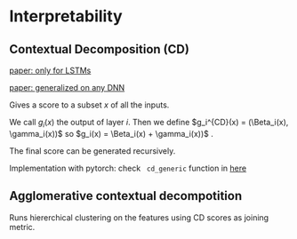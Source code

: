 # Interpretability

## Contextual Decomposition (CD)
[paper: only for LSTMs](https://arxiv.org/pdf/1801.05453.pdf)

[paper: generalized on any DNN](https://arxiv.org/pdf/1806.05337.pdf)

Gives a score to a subset $x$ of all the inputs.

We call $g_i(x)$ the output of layer $i$.
Then we define $g_i^{CD}(x) = (\Beta_i(x), \gamma_i(x))$ so $g_i(x) = \Beta_i(x) + \gamma_i(x))$ .

The final score can be generated recursively.

Implementation with pytorch: check ` cd_generic` function in [here](https://github.com/csinva/hierarchical-dnn-interpretations/blob/f3a79868420a9f51c825085d62bdff16f9e1a8f3/acd/scores/cd.py#L70)

## Agglomerative contextual decompotition

Runs hiererchical clustering on the features using CD scores as joining metric.